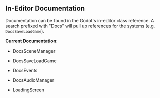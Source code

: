 ## In-Editor Documentation

Documentation can be found in the Godot's in-editor class reference. A search prefixed with "Docs"
will pull up references for the systems (e.g. `DocsSaveLoadGame`). 

**Current Documentation**:

- DocsSceneManager

- DocsSaveLoadGame

- DocsEvents

- DocsAudioManager

- LoadingScreen
